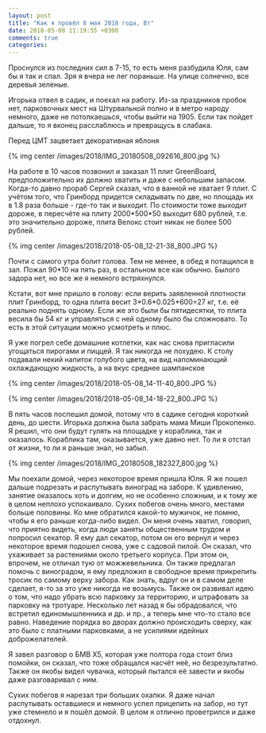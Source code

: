 ```yaml
---
layout: post
title: "Как я провёл 8 мая 2018 года, Вт"
date: 2018-05-08 11:19:55 +0300
comments: true
categories: 
---
```

Проснулся из последних сил в 7-15, то есть меня разбудила Юля, сам бы я так и спал. Зря я вчера не лег пораньше. На улице солнечно, все деревья зеленые.

Игорька отвел в садик, и поехал на работу. Из-за праздников пробок нет, парковочных мест на Штурвальной полно и в метро народу немного, даже не потолкаешься, чтобы выйти на 1905. Если так пойдет дальше, то я вконец расслаблюсь и превращусь в слабака.

Перед ЦМТ зацветает декоративная яблоня

{% img center /images/2018/IMG_20180508_092616_800.jpg %}

На работе в 10 часов позвонил и заказал 11 плит GreenBoard, предположительно их должно хватить и даже с небольшим запасом. Когда-то давно прораб Сергей сказал, что в ванной не хватает 9 плит. С учётом того, что Гринборд придется складывать по две, но площадь их в 1.8 раза больше - где-то так и выходит. По стоимости тоже выходит дороже, в пересчёте на плиту 2000\*500\*50 выходит 680 рублей, т.е. это значительно дороже, плита Велокс стоит никак не более 500 рублей.

{% img center /images/2018/2018-05-08_12-21-38_800.JPG %}

Почти с самого утра болит голова. Тем не менее, в обед я потащился в зал. Пожал 90\*10 на пять раз, в остальном все как обычно. Былого задора нет, но все же я немного встряхнулся.

Кстати, вот мне пришло в голову: если верить заявленной плотности плит Гринборд, то одна плита весит 3\*0.6\*0.025\*600=27 кг, т.е. её реально поднять одному. Если же это были бы пятидесятки, то плита весила бы 54 кг и управляться с ней одному было бы сложновато. То есть в этой ситуации можно усмотреть и плюс.

Я уже погрел себе домашние котлетки, как нас снова пригласили угощаться пирогами и пиццей. Я так никогда не похудею. К столу подавали некий напиток голубого цвета, на вид напоминающий охлаждающую жидкость, а на вкус среднее шампанское

{% img center /images/2018/2018-05-08_14-11-40_800.JPG %}

{% img center /images/2018/2018-05-08_14-18-22_800.JPG %}

В пять часов поспешил домой, потому что в садике сегодня короткий день, до шести. Игорька должна была забрать мама Миши Прокопенко. Я решил, что они будут гулять на площадке у кораблика, так и оказалось. Кораблика там, оказывается, уже давно нет. То ли я отстал от жизни, то ли я раньше знал, но забыл.

{% img center /images/2018/IMG_20180508_182327_800.jpg %}

Мы поехали домой, через некоторое время пришла Юля. Я же пошел дальше подрезать и распутывать виноград на заборе. К удивлению, занятие оказалось хоть и долгим, но не особенно сложным, и к тому же в целом неплохо успокаивало. Сухих побегов очень много, местами больше половины. Ко мне обратился какой-то мужичок, не помню, чтобы я его раньше когда-либо видел. Он меня очень хватил, говорил, что приятно видеть, когда люди заняты общественным трудом и попросил секатор. Я ему дал секатор, потом он его вернул и через некоторое время подошел снова, уже с садовой пилой. Он сказал, что ухаживает за растениями около третьего корпуса. При этом он, впрочем, не отличал тую от можжевельника. Он также предлагал помочь с виноградом, я ему предложил в свободное время прикрепить тросик по самому верху забора. Как знать, вдруг он и в самом деле сделает, я-то за это уже никогда не возьмусь. Также он развивал идею о том, что надо убрать всю парковку за территорию, и штрафовать за парковку на тротуаре. Несколько лет назад я бы обрадовался, что встретил единомышленника и др. и пр., а теперь мне что-то стало все равно. Наведение порядка во дворах должно происходить сверху, как это было с платными парковками, а не усилиями идейных доброжелателей.

Я завел разговор о БМВ Х5, которая уже полтора года стоит близ помойки, он сказал, что тоже обращался насчёт неё, но безрезультатно. Также он якобы видел чувачка, который пытался её завести и якобы даже разговаривал с ним.

Сухих побегов я нарезал три больших охапки. Я даже начал распутывать оставшиеся и немного успел прицепить на забор, но тут уже стемнело и я пошёл домой. В целом я отлично проветрился и даже отдохнул. 